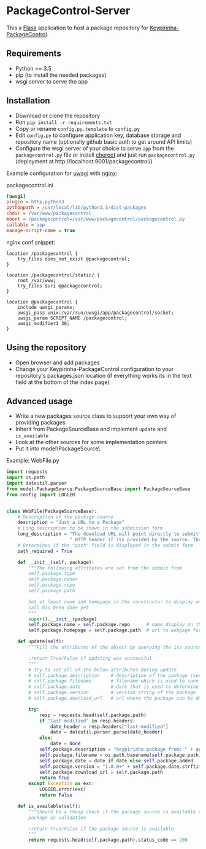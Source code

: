 # PackageControl-Server

This a [Flask](http://flask.pocoo.org/) application to host a package repository for
[Keypirinha-PackageControl](https://github.com/ueffel/Keypirinha-PackageControl).

## Requirements
* Python >= 3.5
* pip (to install the needed packages)
* wsgi server to serve the app

## Installation
* Download or clone the repository
* Run `pip install -r requirements.txt`
* Copy or rename `config.py.template` to `config.py`
* Edit `config.py` to configure application key, database storage and repository name (optionally
  github basic auth to get around API limits)
* Configure the wsgi server of your choice to serve `app` from the `packagecontrol.py` file or
  install [cheroot](https://pypi.org/project/Cheroot/) and just run `packagecontrol.py` (deployment
  at http://localhost:9001/packagecontrol/)


Example configuration for [uwsgi](http://projects.unbit.it/uwsgi) with [nginx](https://nginx.org/):

packagecontrol.ini
```ini
[uwsgi]
plugin = http,python3
pythonpath = /usr/local/lib/python3.5/dist-packages
chdir = /var/www/packagecontrol
mount = /packagecontrol=/var/www/packagecontrol/packagecontrol.py
callable = app
manage-script-name = true
```

nginx conf snippet:
```nginx
location /packagecontrol {
    try_files does_not_exist @packagecontrol;
}

location /packagecontrol/static/ {
    root /var/www;
    try_files $uri @packagecontrol;
}

location @packagecontrol {
    include uwsgi_params;
    uwsgi_pass unix:/var/run/uwsgi/app/packagecontrol/socket;
    uwsgi_param SCRIPT_NAME /packagecontrol;
    uwsgi_modifier1 30;
}
```

## Using the repository
* Open browser and add packages
* Change your Keypirinha-PackageControl configuration to your repository's packages.json location
  (if everything works its in the text field at the bottom of the index page)

## Advanced usage
* Write a new packages source class to support your own way of providing packages
* Inherit from PackageSourceBase and implement `update` and `is_available`
* Look at the other sources for some implementation pointers
* Put it into model\PackageSource\


Example: WebFile.py
```python
import requests
import os.path
import dateutil.parser
from model.PackageSource.PackageSourceBase import PackageSourceBase
from config import LOGGER


class WebFile(PackageSourceBase):
    # Description of the package source
    description = "Just a URL to a Package"
    # Long description to be shown in the submission form
    long_description = "The download URL will point directly to submitted path and the date will be the last-modified" \
                       " HTTP header if its provided by the source. The author, name and complete URL is needed."
    # Determines if the "path" field is displayed in the submit form
    path_required = True

    def __init__(self, package):
        """The following attributes are set from the submit from
        self.package.type
        self.package.owner
        self.package.repo
        self.package.path

        Set at least name and homepage in the constructor to display on the index page if no update
        call has been done yet
        """
        super().__init__(package)
        self.package.name = self.package.repo      # name display on the index page and in the first line in keypirinha
        self.package.homepage = self.package.path  # url to webpage for more information on the package

    def update(self):
        """Fill the attributes of the object by querying the its source

        :return True/False if updating was successful
        """
        # Try to set all of the below attributes during update
        # self.package.description    # description of the package (second line in keypirinha)
        # self.package.filename       # filename which is used to save the package file when installing
        # self.package.date           # date that is used to determine if the package needs an update
        # self.package.version        # version string of the package
        # self.package.download_url   # url where the package can be downloaded

        try:
            resp = requests.head(self.package.path)
            if "last-modified" in resp.headers:
                date_header = resp.headers["last-modified"]
                date = dateutil.parser.parse(date_header)
            else:
                date = None
            self.package.description = "Keypirinha package from: " + self.package.path
            self.package.filename = os.path.basename(self.package.path)
            self.package.date = date if date else self.package.added
            self.package.version = "1.0.0+" + self.package.date.strftime("%Y%m%d%H%M")
            self.package.download_url = self.package.path
            return True
        except Exception as exc:
            LOGGER.error(exc)
            return False

    def is_available(self):
        """Should be a cheap check if the package source is available to be used when submitting a
        package as validation

        :return True/False if the package source is available
        """
        return requests.head(self.package.path).status_code == 200
```
